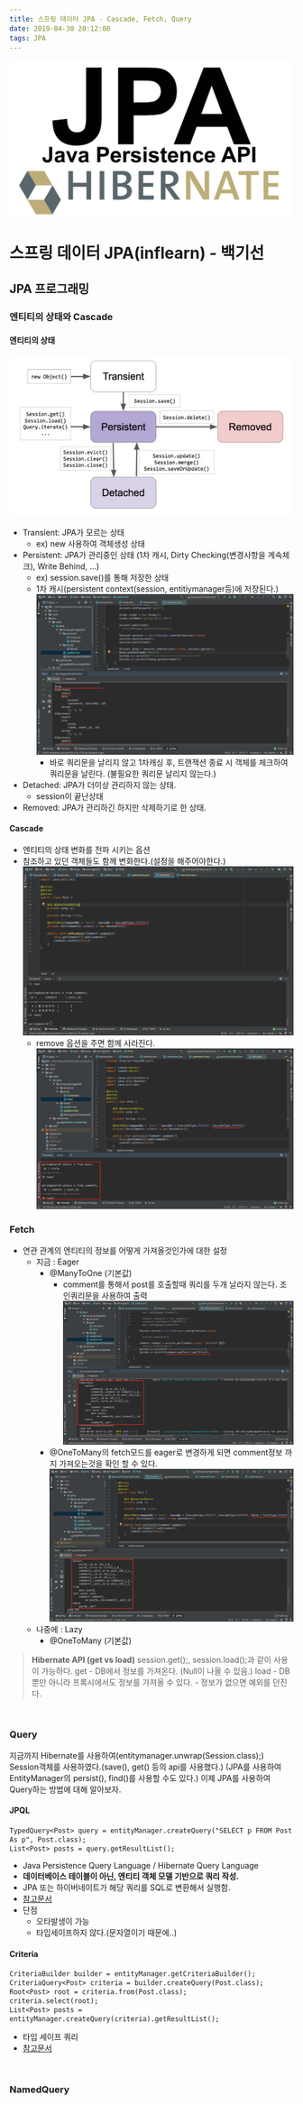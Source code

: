 ```yaml
---
title: 스프링 데이터 JPA - Cascade, Fetch, Query
date: 2019-04-30 20:12:00
tags: JPA
---
```

![springf](/images/jpa_logo.png)
# 스프링 데이터 JPA(inflearn) - 백기선 
## JPA 프로그래밍
### 엔티티의 상태와 Cascade

#### 엔티티의 상태
![springjpa](/images/jpa/jpa04-1.png)
- Transient: JPA가 모르는 상태
    - ex)  new 사용하여 객체생성 상태
- Persistent: JPA가 관리중인 상태 (1차 캐시, Dirty Checking(변경사항을 계속체크), Write Behind, ...)
    - ex)  session.save()를 통해 저장한 상태
    - 1차 캐시(persistent context(session, entitiymanager등)에 저장된다.)
        ![springjpa](/images/jpa/jpa04-2.png)
        - 바로 쿼리문을 날리지 않고 1차캐싱 후, 트랜잭션 종료 시 객체를 체크하여 쿼리문을 날린다.
        (불필요한 쿼리문 날리지 않는다.)
- Detached: JPA가 더이상 관리하지 않는 상태.
    - session이 끝난상태
- Removed: JPA가 관리하긴 하지만 삭제하기로 한 상태.

#### Cascade
- 엔티티의 상태 변화를 전파 시키는 옵션
- 참조하고 있던 객체들도 함께 변화한다.(설정을 해주어야한다.)
    ![springjpa](/images/jpa/jpa04-3.png)
    - remove 옵션을 주면 함께 사라진다.
    ![springjpa](/images/jpa/jpa04-4.png)
    
### Fetch
- 연관 관계의 엔티티의 정보를 어떻게 가져올것인가에 대한 설정
    - 지금 : Eager
        - @ManyToOne (기본값)
            - comment를 통해서 post를 호출할때 쿼리를 두개 날라지 않는다. 조인쿼리문을 사용하여 출력
            ![springjpa](/images/jpa/jpa04-6.png)
        - @OneToMany의 fetch모드를 eager로 변경하게 되면 comment정보 까지 가져오는것을 확인 할 수 있다.
        ![springjpa](/images/jpa/jpa04-5.png)
    - 나중에 : Lazy
        - @OneToMany (기본값)
        
>**Hibernate API (get vs load)**
session.get();, session.load();과 같이 사용이 가능하다.
get
    - DB에서 정보를 가져온다. (Null이 나올 수 있음.)
load
    - DB뿐만 아니라 프록시에서도 정보를 가져올 수 있다.
    - 정보가 없으면 예외를 던진다.

<br>

### Query
지금까지 Hibernate를 사용하여(entitymanager.unwrap(Session.class);) Session객체를 사용하였다.(save(), get() 등의 api를 사용했다.)
(JPA를 사용하여 EntityManager의 persist(), find()를 사용할 수도 있다.)
이제 JPA를 사용하여 Query하는 방법에 대해 알아보자. 

#### JPQL
```
TypedQuery<Post> query = entityManager.createQuery("SELECT p FROM Post As p", Post.class);
List<Post> posts = query.getResultList();
```

- Java Persistence Query Language / Hibernate Query Language
- **데이터베이스 테이블이 아닌, 엔티티 객체 모델 기반으로 쿼리 작성.**
- JPA 또는 하이버네이트가 해당 쿼리를 SQL로 변환해서 실행함.
- [참고문서](https://docs.jboss.org/hibernate/orm/5.2/userguide/html_single/Hibernate_User_Guide.html#hql)
- 단점
    - 오타발생이 가능
    - 타입세이프하지 않다.(문자열이기 때문에..)

#### Criteria
```
CriteriaBuilder builder = entityManager.getCriteriaBuilder();
CriteriaQuery<Post> criteria = builder.createQuery(Post.class);
Root<Post> root = criteria.from(Post.class);
criteria.select(root);
List<Post> posts = entityManager.createQuery(criteria).getResultList();
```

- 타입 세이프 쿼리
- [참고문서](https://docs.jboss.org/hibernate/orm/5.2/userguide/html_single/Hibernate_User_Guide.html#criteria)
<br>

### NamedQuery
